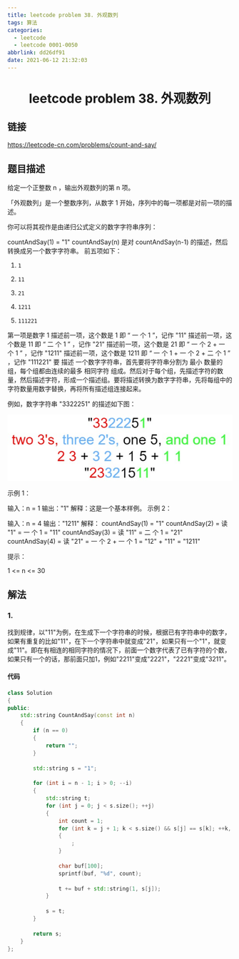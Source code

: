 ```yaml
---
title: leetcode problem 38. 外观数列
tags: 算法
categories:
  - leetcode
  - leetcode 0001-0050
abbrlink: dd26df91
date: 2021-06-12 21:32:03
---
```


# <center>leetcode problem 38. 外观数列</center>

## 链接

https://leetcode-cn.com/problems/count-and-say/



## 题目描述

给定一个正整数 n ，输出外观数列的第 n 项。

「外观数列」是一个整数序列，从数字 1 开始，序列中的每一项都是对前一项的描述。

你可以将其视作是由递归公式定义的数字字符串序列：

countAndSay(1) = \"1\"
countAndSay(n) 是对 countAndSay(n-1) 的描述，然后转换成另一个数字字符串。
前五项如下：

1.     1
2.     11
3.     21
4.     1211
5.     111221
第一项是数字 1 
描述前一项，这个数是 1 即 “ 一 个 1 ”，记作 \"11\"
描述前一项，这个数是 11 即 “ 二 个 1 ” ，记作 \"21\"
描述前一项，这个数是 21 即 “ 一 个 2 + 一 个 1 ” ，记作 \"1211\"
描述前一项，这个数是 1211 即 “ 一 个 1 + 一 个 2 + 二 个 1 ” ，记作 \"111221\"
要 描述 一个数字字符串，首先要将字符串分割为 最小 数量的组，每个组都由连续的最多 相同字符 组成。然后对于每个组，先描述字符的数量，然后描述字符，形成一个描述组。要将描述转换为数字字符串，先将每组中的字符数量用数字替换，再将所有描述组连接起来。

例如，数字字符串 \"3322251\" 的描述如下图：

![p38_1](leetcode-problem-38/p38_1.jpg)


示例 1：

输入：n = 1
输出：\"1\"
解释：这是一个基本样例。
示例 2：

输入：n = 4
输出：\"1211\"
解释：
countAndSay(1) = \"1\"
countAndSay(2) = 读 \"1\" = 一 个 1 = \"11\"
countAndSay(3) = 读 \"11\" = 二 个 1 = \"21\"
countAndSay(4) = 读 \"21\" = 一 个 2 + 一 个 1 = \"12\" + \"11\" = \"1211\"


提示：

1 <= n <= 30



## 解法

### 1.

找到规律，以\"11\"为例，在生成下一个字符串的时候，根据已有字符串中的数字，如果有重复的比如\"11\"，在下一个字符串中就变成\"21\"，如果只有一个\"1\"，就变成\"11\"。即在有相连的相同字符的情况下，前面一个数字代表了已有字符的个数，如果只有一个的话，那前面只加1，例如\"2211\"变成\"2221\"，\"2221\"变成\"3211\"。

#### 代码

```c++
class Solution 
{
public:
    std::string CountAndSay(const int n) 
    {
        if (n == 0)
        {
            return "";
        }

        std::string s = "1";

        for (int i = n - 1; i > 0; --i)
        {
            std::string t;
            for (int j = 0; j < s.size(); ++j)
            {
                int count = 1;
                for (int k = j + 1; k < s.size() && s[j] == s[k]; ++k, ++j, ++count)
                {
                    ;
                }

                char buf[100];
                sprintf(buf, "%d", count);

                t += buf + std::string(1, s[j]);
            }

            s = t;
        }

        return s;
    }
};
```

